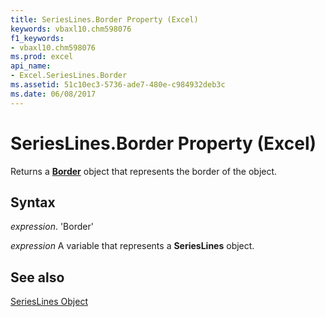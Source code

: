 ```yaml
---
title: SeriesLines.Border Property (Excel)
keywords: vbaxl10.chm598076
f1_keywords:
- vbaxl10.chm598076
ms.prod: excel
api_name:
- Excel.SeriesLines.Border
ms.assetid: 51c10ec3-5736-ade7-480e-c984932deb3c
ms.date: 06/08/2017
---
```



# SeriesLines.Border Property (Excel)

Returns a  **[Border](Excel.Border(objec).md)** object that represents the border of the object.


## Syntax

 _expression_. 'Border'

 _expression_ A variable that represents a **SeriesLines** object.


## See also


[SeriesLines Object](Excel.SeriesLines(objec).md)

